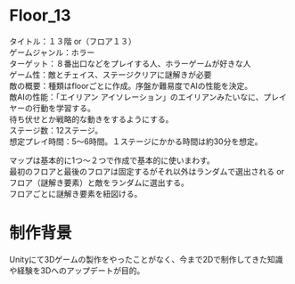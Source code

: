 # Floor_13
タイトル：１３階 or（フロア１３）  
ゲームジャンル：ホラー  
ターゲット：８番出口などをプレイする人、ホラーゲームが好きな人  
ゲーム性：敵とチェイス、ステージクリアに謎解きが必要  
敵の概要：種類はfloorごとに作成。序盤か難易度でAIの性能を決定。  
敵AIの性能：「エイリアン アイソレーション」のエイリアンみたいなに、プレイヤーの行動を学習する。  
待ち伏せとか戦略的な動きをするようにする。    
ステージ数：12ステージ。  
想定プレイ時間：5～6時間。１ステージにかかる時間は約30分を想定。  
  
マップは基本的に1つ～２つで作成で基本的に使いまわす。  
最初のフロアと最後のフロアは固定するがそれ以外はランダムで選出される or フロア（謎解き要素）と敵をランダムに選出する。  
フロアごとに謎解き要素を紐図ける。

# 制作背景
Unityにて3Dゲームの製作をやったことがなく、今まで2Dで制作してきた知識や経験を3Dへのアップデートが目的。
